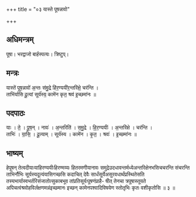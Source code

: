 +++
title = "०३ यास्ते पूषन्नावो"

+++
## अधिमन्त्रम्
पूषा। भरद्वाजो बार्हस्पत्यः। त्रिष्टुप्।

## मन्त्रः
यास्ते॑ पूष॒न्नावो॑ अ॒न्तः स॑मु॒द्रे हि॑र॒ण्ययी॑र॒न्तरि॑क्षे॒ चर॑न्ति ।  
ताभि॑र्यासि दू॒त्यां सूर्य॑स्य॒ कामे॑न कृत॒ श्रव॑ इ॒च्छमा॑नः ॥

## पदपाठः
याः । ते॒ । पू॒ष॒न् । नावः॑ । अ॒न्तरिति॑ । स॒मु॒द्रे । हि॒र॒ण्ययीः॑ । अ॒न्तरि॑क्षे । चर॑न्ति ।  
ताभिः॑ । या॒सि॒ । दू॒त्याम् । सूर्य॑स्य । कामे॑न । कृ॒त॒ । श्रवः॑ । इ॒च्छमा॑नः ॥

## भाष्यम्
हेपूषन् तेत्वदीयाःयाहिरण्ययीःहिरण्मय्यः हितरमणीयानावः समुद्रेउदधावन्तर्मध्येअन्तरिक्षेनभसिचचरन्ति संचरन्ति ताभिर्नौभिः सूर्यस्यदूत्यंयासिगच्छसि कदाचित् देवैः सार्धंसूर्येअसुरवधार्थंप्रस्थितेसति तस्यभार्यास्वभर्तरिसंजातोत्सुकाबभूव तांप्रतिसूर्यःपूषणंप्राहै- षीत् तेनचा त्रपूषास्तूयते अपिचत्वंश्रवोहविर्लक्षणमन्नंइच्छमानः इच्छन् कामेनपश्वादिविषयेण स्तोतृभिः कृतः वशीकृतोसि ॥ ३ ॥
